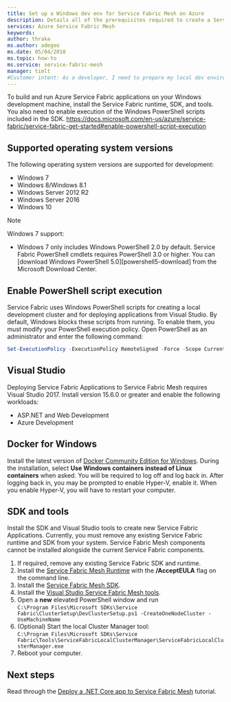 ```yaml
---
title: Set up a Windows dev env for Service Fabric Mesh on Azure
description: Details all of the prerequisites required to create a Service Fabric Application to deploy to Azure Service Fabric Mesh.
services: Azure Service Fabric Mesh
keywords: 
author: thraka
ms.author: adegeo
ms.date: 05/04/2018
ms.topic: how-to
ms.service: service-fabric-mesh
manager: timlt
#Customer intent: As a developer, I need to prepare my local dev environment so that I can write applications and deploy to locally and to Azure.
---
```


To build and run Azure Service Fabric applications on your Windows development machine, install the Service Fabric runtime, SDK, and tools. You also need to enable execution of the Windows PowerShell scripts included in the SDK.
https://docs.microsoft.com/en-us/azure/service-fabric/service-fabric-get-started#enable-powershell-script-execution


## Supported operating system versions
The following operating system versions are supported for development:

* Windows 7
* Windows 8/Windows 8.1
* Windows Server 2012 R2
* Windows Server 2016
* Windows 10

> [!NOTE]
> Windows 7 support:
> - Windows 7 only includes Windows PowerShell 2.0 by default. Service Fabric PowerShell cmdlets requires PowerShell 3.0 or higher. You can [download Windows PowerShell 5.0][powershell5-download] from the Microsoft Download Center.

## Enable PowerShell script execution

Service Fabric uses Windows PowerShell scripts for creating a local development cluster and for deploying applications from Visual Studio. By default, Windows blocks these scripts from running. To enable them, you must modify your PowerShell execution policy. Open PowerShell as an administrator and enter the following command:

```powershell
Set-ExecutionPolicy -ExecutionPolicy RemoteSigned -Force -Scope CurrentUser
```

## Visual Studio

Deploying Service Fabric Applications to Service Fabric Mesh requires Visual Studio 2017. Install version 15.6.0 or greater and enable the following workloads:

- ASP.NET and Web Development
- Azure Development

## Docker for Windows

Install the latest version of [Docker Community Edition for Windows][download-docker]. During the installation, select **Use Windows containers instead of Linux containers** when asked. You will be required to log off and log back in. After logging back in, you may be prompted to enable Hyper-V, enable it. When you enable Hyper-V, you will have to restart your computer.

## SDK and tools

Install the SDK and Visual Studio tools to create new Service Fabric Applications. Currently, you must remove any existing Service Fabric runtime and SDK from your system. Service Fabric Mesh components cannot be installed alongside the current Service Fabric components.

1. If required, remove any existing Service Fabric SDK and runtime.
2. Install the [Service Fabric Mesh Runtime][download-runtime] with the **/AcceptEULA** flag on the command line.
5. Install the [Service Fabric Mesh SDK][download-sdk].
3. Install the [Visual Studio Service Fabric Mesh tools][download-tools].
4. Open a **new** elevated PowerShell window and run  
`C:\Program Files\Microsoft SDKs\Service Fabric\ClusterSetup\DevClusterSetup.ps1 -CreateOneNodeCluster -UseMachineName`
5. (Optional) Start the local Cluster Manager tool:  
`C:\Program Files\Microsoft SDKs\Service Fabric\Tools\ServiceFabricLocalClusterManager\ServiceFabricLocalClusterManager.exe`
6. Reboot your computer.

## Next steps

Read through the [Deploy a .NET Core app to Service Fabric Mesh](service-fabric-mesh-tutorial-deploy-dotnetcore.md) tutorial.

[download-docker]: https://store.docker.com/editions/community/docker-ce-desktop-windows
[download-runtime]: http://aka.ms/meshdlruntime
[download-sdk]: http://aka.ms/meshdlsdk
[download-tools]: http://aka.ms/meshdltools

